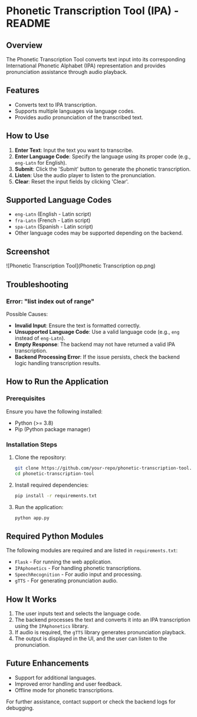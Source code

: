 # Phonetic Transcription Tool (IPA) - README

## Overview
The Phonetic Transcription Tool converts text input into its corresponding International Phonetic Alphabet (IPA) representation and provides pronunciation assistance through audio playback.

## Features
- Converts text to IPA transcription.
- Supports multiple languages via language codes.
- Provides audio pronunciation of the transcribed text.

## How to Use
1. **Enter Text**: Input the text you want to transcribe.
2. **Enter Language Code**: Specify the language using its proper code (e.g., `eng-Latn` for English).
3. **Submit**: Click the 'Submit' button to generate the phonetic transcription.
4. **Listen**: Use the audio player to listen to the pronunciation.
5. **Clear**: Reset the input fields by clicking 'Clear'.

## Supported Language Codes
- `eng-Latn` (English - Latin script)
- `fra-Latn` (French - Latin script)
- `spa-Latn` (Spanish - Latin script)
- Other language codes may be supported depending on the backend.

## Screenshot
![Phonetic Transcription Tool](Phonetic Transcription op.png)

## Troubleshooting
### Error: "list index out of range"
Possible Causes:
- **Invalid Input**: Ensure the text is formatted correctly.
- **Unsupported Language Code**: Use a valid language code (e.g., `eng` instead of `eng-Latn`).
- **Empty Response**: The backend may not have returned a valid IPA transcription.
- **Backend Processing Error**: If the issue persists, check the backend logic handling transcription results.

## How to Run the Application
### Prerequisites
Ensure you have the following installed:
- Python (>= 3.8)
- Pip (Python package manager)

### Installation Steps
1. Clone the repository:
   ```sh
   git clone https://github.com/your-repo/phonetic-transcription-tool.git
   cd phonetic-transcription-tool
   ```
2. Install required dependencies:
   ```sh
   pip install -r requirements.txt
   ```
3. Run the application:
   ```sh
   python app.py
   ```

## Required Python Modules
The following modules are required and are listed in `requirements.txt`:
- `Flask` - For running the web application.
- `IPAphonetics` - For handling phonetic transcriptions.
- `SpeechRecognition` - For audio input and processing.
- `gTTS` - For generating pronunciation audio.

## How It Works
1. The user inputs text and selects the language code.
2. The backend processes the text and converts it into an IPA transcription using the `IPAphonetics` library.
3. If audio is required, the `gTTS` library generates pronunciation playback.
4. The output is displayed in the UI, and the user can listen to the pronunciation.

## Future Enhancements
- Support for additional languages.
- Improved error handling and user feedback.
- Offline mode for phonetic transcriptions.

For further assistance, contact support or check the backend logs for debugging.

